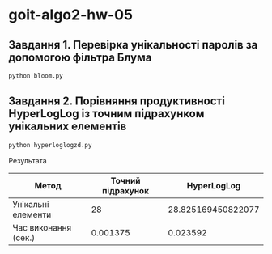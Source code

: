 # goit-algo2-hw-05

## Завдання 1. Перевірка унікальності паролів за допомогою фільтра Блума

```bash
python bloom.py
```

## Завдання 2. Порівняння продуктивності HyperLogLog із точним підрахунком унікальних елементів

```bash
python hyperloglogzd.py
```

Результата

| Метод                | Точний підрахунок | HyperLogLog        |
| -------------------- | ----------------- | ------------------ |
| Унікальні елементи   | 28                | 28.825169450822077 |
| Час виконання (сек.) | 0.001375          | 0.023592           |
